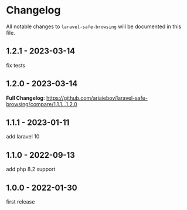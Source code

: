 # Changelog

All notable changes to `laravel-safe-browsing` will be documented in this file.

## 1.2.1 - 2023-03-14

fix tests

## 1.2.0 - 2023-03-14

**Full Changelog**: https://github.com/ariaieboy/laravel-safe-browsing/compare/1.1.1...1.2.0

## 1.1.1 - 2023-01-11

add laravel 10

## 1.1.0 - 2022-09-13

add php 8.2 support

## 1.0.0 - 2022-01-30

first release
